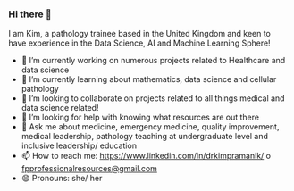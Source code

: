### Hi there 👋
I am Kim, a pathology trainee based in the United Kingdom and keen to have experience in the Data Science, AI and Machine Learning Sphere! 
- 🔭 I’m currently working on numerous projects related to Healthcare and data science 
- 🌱 I’m currently learning about mathematics, data science and cellular pathology
- 👯 I’m looking to collaborate on projects related to all things medical and data science related!
- 🤔 I’m looking for help with knowing what resources are out there 
- 💬 Ask me about medicine, emergency medicine, quality improvement, medical leadership, pathology teaching at undergraduate level and inclusive leadership/ education
- 📫 How to reach me:
  https://www.linkedin.com/in/drkimpramanik/ o
  fpprofessionalresources@gmail.com
- 😄 Pronouns: she/ her
